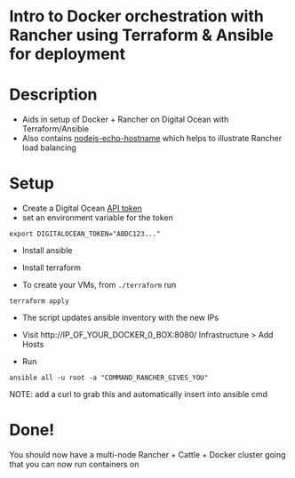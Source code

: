 # Intro to Docker orchestration with Rancher using Terraform & Ansible for deployment

# Description
- Aids in setup of Docker + Rancher on Digital Ocean with Terraform/Ansible
- Also contains [nodejs-echo-hostname](https://hub.docker.com/r/johnculviner/nodejs-echo-hostname/)
which helps to illustrate Rancher load balancing

# Setup
- Create a Digital Ocean [API token](https://cloud.digitalocean.com/settings/api/tokens)
- set an environment variable for the token
```
export DIGITALOCEAN_TOKEN="ABDC123..."
```
- Install ansible
- Install terraform

- To create your VMs, from `./terraform` run
```
terraform apply
```
- The script updates ansible inventory with the new IPs 

- Visit http://IP_OF_YOUR_DOCKER_0_BOX:8080/
  Infrastructure > Add Hosts
- Run
```
ansible all -u root -a "COMMAND_RANCHER_GIVES_YOU"
```
NOTE: add a curl to grab this and automatically insert into ansible cmd

# Done!
You should now have a multi-node Rancher + Cattle + Docker cluster going that you can now run containers on
